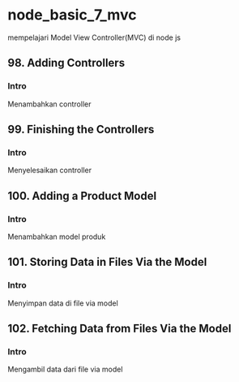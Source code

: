# node_basic_7_mvc

mempelajari Model View Controller(MVC) di node js

## 98. Adding Controllers

### Intro

Menambahkan controller

## 99. Finishing the Controllers

### Intro

Menyelesaikan controller

## 100. Adding a Product Model

### Intro

Menambahkan model produk

## 101. Storing Data in Files Via the Model

### Intro

Menyimpan data di file via model

## 102. Fetching Data from Files Via the Model

### Intro

Mengambil data dari file via model
